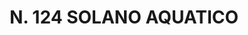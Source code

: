 ---
title: "N. 124 SOLANO AQUATICO"
plant-name: "N. 124"
plant-number: "124"
plant-xml: "/assets/xml/plant124.xml"
plant-img1: "/assets/img/plant124_verso.jpg"
plant-img2: "/assets/img/plant124.jpg"
plant-title: "N. 124 SOLANO AQUATICO"
plant-taxon-link: ""
plant-taxon-content: ""
layout: single-xml
---